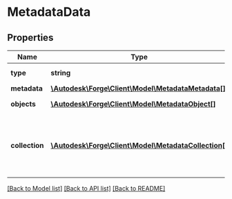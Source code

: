 # MetadataData

## Properties
Name | Type | Description | Notes
------------ | ------------- | ------------- | -------------
**type** | **string** |  | [default to 'metadata']
**metadata** | [**\Autodesk\Forge\Client\Model\MetadataMetadata[]**](MetadataMetadata.md) |  | [optional] 
**objects** | [**\Autodesk\Forge\Client\Model\MetadataObject[]**](MetadataObject.md) | Collection of “objects” | [optional] 
**collection** | [**\Autodesk\Forge\Client\Model\MetadataCollection[]**](MetadataCollection.md) | Array of objects with their “properties” as a non-hierarchical list. | [optional] 

[[Back to Model list]](../README.md#documentation-for-models) [[Back to API list]](../README.md#documentation-for-api-endpoints) [[Back to README]](../README.md)



